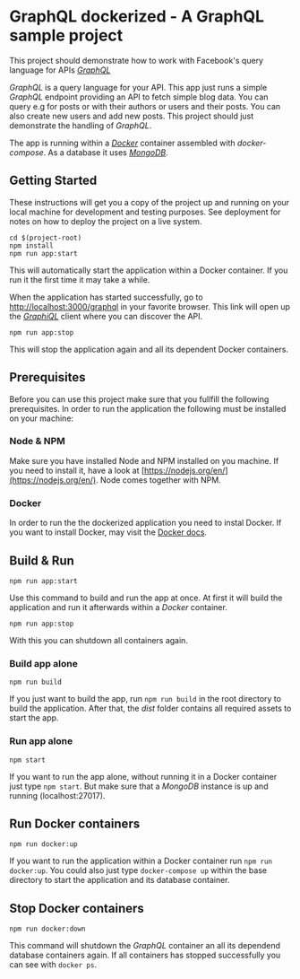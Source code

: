 # __GraphQL dockerized__ - A GraphQL sample project #

This project should demonstrate how to work with Facebook's query language for APIs [_GraphQL_](http://graphql.org/)

_GraphQL_ is a query language for your API. This app just runs a simple _GraphQL_ endpoint providing an API to fetch simple blog data. You can query e.g for posts or with their authors or users and their posts.
You can also create new users and add new posts. This project should just demonstrate the handling of _GraphQL_.

The app is running within a [_Docker_](https://www.docker.com) container assembled with _docker-compose_. As a database it uses [_MongoDB_](https://www.mongodb.com/).

## Getting Started

These instructions will get you a copy of the project up and running on your local machine for development and testing purposes. See deployment for notes on how to deploy the project on a live system.

```
cd $(project-root)
npm install
npm run app:start
```

This will automatically start the application within a Docker container. If you run it the first time it may take a while.

When the application has started successfully, go to [http://localhost:3000/graphql](http://localhost:3000/graphql) in your favorite browser. This link will open up the [_GraphiQL_](https://github.com/graphql/graphiql) client where you can discover the API.

```
npm run app:stop
```

This will stop the application again and all its dependent Docker containers.

## Prerequisites
Before you can use this project make sure that you fullfill the following prerequisites. In order to run the application the following must be installed on your machine:

### Node & NPM
Make sure you have installed Node and NPM installed on you machine. If you need to install it, have a look at [https://nodejs.org/en/](https://nodejs.org/en/). Node comes together with NPM.

### Docker
In order to run the the dockerized application you need to instal Docker. If you want to install Docker, may visit the [Docker docs](https://docs.docker.com/).

## Build & Run

```
npm run app:start
```

Use this command to build and run the app at once. At first it will build the application and run it afterwards within a _Docker_ container.

```
npm run app:stop
```

With this you can shutdown all containers again.

### Build app alone

`npm run build`

If you just want to build the app, run `npm run build` in the root directory to build the application. After that, the _dist_ folder contains all required assets to start the app.

### Run app alone

```
npm start
```

If you want to run the app alone, without running it in a Docker container just type `npm start`. But make sure that a _MongoDB_ instance is up and running (localhost:27017).

## Run Docker containers

```
npm run docker:up
```

If you want to run the application within a Docker container run `npm run docker:up`. You could also just type `docker-compose up` within the base directory to start the application and its database container.

## Stop Docker containers

```
npm run docker:down
```

This command will shutdown the _GraphQL_ container an all its dependend database containers again. If all containers has stopped successfully you can see with `docker ps`.